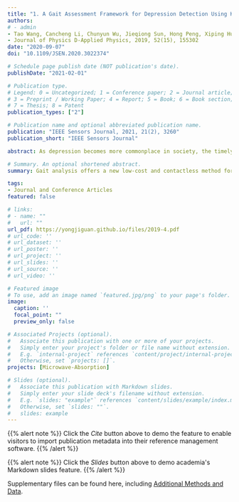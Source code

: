 ```yaml
---
title: "1. A Gait Assessment Framework for Depression Detection Using Kinect Sensors (Times cited = 0)"
authors:
# - admin
- Tao Wang, Cancheng Li, Chunyun Wu, Jieqiong Sun, Hong Peng, Xiping Hu, Bin Hu
- Journal of Physics D-Applied Physics, 2019, 52(15), 155302
date: "2020-09-07"
doi: "10.1109/JSEN.2020.3022374"

# Schedule page publish date (NOT publication's date).
publishDate: "2021-02-01"

# Publication type.
# Legend: 0 = Uncategorized; 1 = Conference paper; 2 = Journal article;
# 3 = Preprint / Working Paper; 4 = Report; 5 = Book; 6 = Book section;
# 7 = Thesis; 8 = Patent
publication_types: ["2"]

# Publication name and optional abbreviated publication name.
publication: "IEEE Sensors Journal, 2021, 21(2), 3260"
publication_short: "IEEE Sensors Journal"

abstract: As depression becomes more commonplace in society, the timely and effective detection of the signs of depression for its prevention and early treatment becomes more important. Gait analysis can provide a contactless and low-cost method for depression diagnosis. In this study, we propose a novel gait assessment framework to implement non-intrusive, real-time and automatic depression detection using Kinect, an inexpensive and portable depth sensor. We focus on extracting a novel time-domain and frequency-domain feature (TF-feature) and a spatial geometric feature (SG-feature), and investigating the effectiveness of fused features in detecting depression for the non-contact gait data. A pseudo-velocity model is firstly built to analyze the gait abnormalities of individuals with depression in the time domain. Subsequently, we perform the power spectral density (PSD) analysis on the model to extract the TF-feature. Then, the covariance matrices and the symmetric Stein divergence (S-divergence) are leveraged to obtain the SG-feature, which is fused with TF-feature to form new features for classification. The experimental results on 95 subjects (43 scored-depressed and 52 non-depressed individuals) show that the proposed method achieves a good classification accuracy of 93.75%, has superior performance compared to several other methods, and significantly alleviates the impact of individual differences. These results indicate the efficacy and robustness of the proposed framework for depression detection.

# Summary. An optional shortened abstract.
summary: Gait analysis offers a new low-cost and contactless method for depression detection. Due to the development of inexpensive and portable depth sensors such as Microsoft Kinect, the advantages of gait analysis in the detection of depression are further amplified. Therefore, in this paper, a novel framework is proposed for implementing non-intrusive, real-time and automatic depression detection from the gait data collected by Microsoft Kinect. In contrast to previous methods that focused only on specific abnormal gait characteristics, we innovatively propose a pseudo-velocity model to describe the slower cadence and motor retardation exhibited by gait abnormalities in individuals with depression; the subsequently extracted TF-features can well support depression detection. In addition, to capture complex and irregular gait spatial information, we encode joint positional and angular information in a covariance-based descriptor, utilizing the S-divergence on the SPD space to obtain the SG-feature. The new features obtained after the fusion of these two types of features are effective in characterizing and indicating depression. The proposed gait assessment framework for depression detection using Kinect could motivate more intelligent, convenient and objective applications based on depth sensors in the field of automatic mental health.

tags:
- Journal and Conference Articles
featured: false

# links:
# - name: ""
#   url: ""
url_pdf: https://yongjiguan.github.io/files/2019-4.pdf
# url_code: ''
# url_dataset: ''
# url_poster: ''
# url_project: ''
# url_slides: ''
# url_source: ''
# url_video: ''

# Featured image
# To use, add an image named `featured.jpg/png` to your page's folder. 
image:
  caption: ''
  focal_point: ""
  preview_only: false

# Associated Projects (optional).
#   Associate this publication with one or more of your projects.
#   Simply enter your project's folder or file name without extension.
#   E.g. `internal-project` references `content/project/internal-project/index.md`.
#   Otherwise, set `projects: []`.
projects: [Microwave-Absorption]

# Slides (optional).
#   Associate this publication with Markdown slides.
#   Simply enter your slide deck's filename without extension.
#   E.g. `slides: "example"` references `content/slides/example/index.md`.
#   Otherwise, set `slides: ""`.
#   slides: example
---
```


{{% alert note %}}
Click the *Cite* button above to demo the feature to enable visitors to import publication metadata into their reference management software.
{{% /alert %}}

{{% alert note %}}
Click the *Slides* button above to demo academia's Markdown slides feature.
{{% /alert %}}

Supplementary files can be found here, including [Additional Methods and Data](https://iopscience.iop.org/article/10.1088/1361-6463/ab016c).
